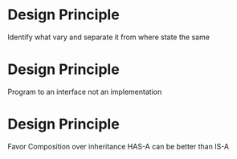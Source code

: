 # Design Principle
Identify what vary and separate it from  where state the same
# Design Principle
Program to an interface not an implementation
# Design Principle
Favor Composition over inheritance
HAS-A can be better than IS-A